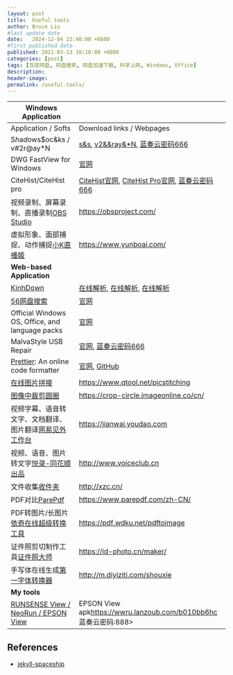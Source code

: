 ```yaml
---
layout: post
title:  Useful tools
author: Bruce Liu
#last update date
date:   2024-12-04 22:40:00 +0800
#first published date
published: 2021-03-13 10:10:00 +0800
categories: [post]
tags: [百度网盘, 网盘搜索, 网盘加速下载, 科学上网, Windows, Office]
description: 
header-image: 
permalink: /useful-tools/
---
```


<!--the above is the excerpt-->
<!--more-->
<!--the following is the text-->

| **Windows Application** ||
| ---------------------------|----------------------------|
| Application / Softs        | Download links / Webpages  |
| S*h*a*d*ows$oc&ks / v#2r@ay*N | [s&s](https://shadowsocks.org/en/download/clients.html), [v2&&ray&*N](https://github.com/2dust/v2rayN/releases), [蓝奏云密码666](https://wwe.lanzous.com/b01099klg) |
| DWG FastView for Windows | [官网](https://en.dwgfastview.com/cloud/download/) |
| CiteHist/CiteHist pro | [CiteHist官网], [CiteHist Pro官网], [蓝奏云密码666](https://wwe.lanzous.com/b010bc9dc) |
| 视频录制、屏幕录制、直播录制[OBS Studio](https://obsproject.com/) | <https://obsproject.com/> |
| 虚拟形象、面部捕捉、动作捕捉[小K直播姬](https://www.yunboai.com/) | <https://www.yunboai.com/> |
| **Web-based Application** ||
| [KinhDown] | [在线解析](https://pan.kdbaidu.com/), [在线解析](https://yun.kdbaidu.com/), [在线解析](https://www.kdbaidu.com/) |
| [56网盘搜索] | [官网](https://www.56wangpan.com/) |
| Official Windows OS, Office, and language packs| [官网](https://tb.rg-adguard.net/public.php) |
| MalvaStyle USB Repair | [官网](https://malvastyle.com/disk-repair-application-by-malvastyle/), [蓝奏云密码666](https://www.lanzouq.com/b01139k8d) |
| [Prettier]: An online code formatter | [官网](https://prettier.io/), [GitHub](https://github.com/prettier/prettier) |
| [在线图片拼接](https://www.qtool.net/picstitching) | <https://www.qtool.net/picstitching> |
| [图像中裁剪圆圈](https://crop-circle.imageonline.co/cn/) | <https://crop-circle.imageonline.co/cn/> |
| 视频字幕、语音转文字、文档翻译、图片翻译[网易见外工作台](https://jianwai.youdao.com) | <https://jianwai.youdao.com> |
| 视频、语音、图片转文字[悦录-同花顺出品](http://www.voiceclub.cn) | <http://www.voiceclub.cn> |
| 文件收集[收件夹](http://xzc.cn/) | <http://xzc.cn/> |
| PDF对比[ParePdf](https://www.parepdf.com/zh-CN/) | <https://www.parepdf.com/zh-CN/> |
| PDF转图片/长图片[依奇在线超级转换工具](https://www.wdku.net/) | <https://pdf.wdku.net/pdftoimage> |
| 证件照剪切制作工具[证件照大师](https://id-photo.cn/maker/) | <https://id-photo.cn/maker/> |
| 手写体在线生成[第一字体转换器](http://m.diyiziti.com/shouxie) | <http://m.diyiziti.com/shouxie> |
| **My tools** ||
| [RUNSENSE View / NeoRun / EPSON View](https://go-wellness.epson.com/neo-run/user/view/) | EPSON View apk<https://wwru.lanzoub.com/b010bb6hc>蓝奏云密码:888> |


## References

- [jekyll-spaceship](https://github.com/jeffreytse/jekyll-spaceship)

<!--links-->
[KinhDown]: http://kinhdown.kinh.cc/
[56网盘搜索]: https://www.56wangpan.com/
[CiteHist官网]: https://support.clarivate.com/ScientificandAcademicResearch/s/article/HistCite-No-longer-in-active-development-or-officially-supported?language=en_US
[CiteHist Pro官网]: https://zhuanlan.zhihu.com/p/20902898
[Prettier]: https://github.com/prettier/prettier
